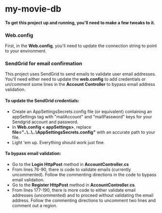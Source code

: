 # my-movie-db
<h4>To get this project up and running, you'll need to make a few tweaks to it.</h4>

<h3>Web.config</h3>

<p>First, in the <b>Web.config</b>, you'll need to update the connection string to point to your environment.</p>

<h3>SendGrid for email confirmation</h3>
<p>
  This project uses SendGrid to send emails to validate user email addresses. You'll need either need to update the <b>web.config</b> to   add credentials or un/comment some lines in the <b>Account Controller</b> to bypass email address validation.
</p>
<p>
<h4>To update the SendGrid credentials:</h4>
  <ul>
    <li>
      Create an AppSettingsSecrets.config file (or equivalent) containing an appSettings tag
			with "mailAccount" and "mailPassword" keys for your Sendgrid account and password.
    </li>
    <li>
    In <b>Web.config < appSettings></b>, replace <b>file="..\..\..\AppSettingsSecrets.config"</b> with an accurate path to your file.
    </li>
				<li>Light 'em up. Everything should work just fine.</li>
  </ul>
</p>
<p>
  <h4>To bypass email validation:</h4>
  <ul>
		<li>Go to the <b>Login HttpPost</b> method in <b>AccountController.cs</b></li>
		<li>
			From lines 76-90, there is code to validate emails (currently uncommented). Follow the commenting directions 
			in the code to bypass email validation.
		</li>
		<li>Go to the <b>Register HttpPost</b> method in <b>AccountController.cs</b>.<br /></li>
		<li>
			From lines 177-190, there is more code to either validate email addresses (uncommented) and to proceed without
			validating the email address. Follow the commenting directions to uncomment two lines and comment out a region.
		</li>
	</ul>
</p>

